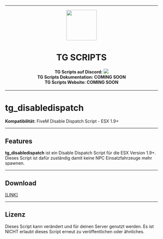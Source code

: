 <p align="center">
    <hr>
        <p align="center">
            <img src="https://cdn.discordapp.com/attachments/809523519632965664/1101964429643497573/TG_Logo.png" width="100" height="100"></img>
        </p>
    <h1 align="center">
    TG SCRIPTS
    </h1>
    <h4 align="center">
    <b>TG Scripts auf Discord: </b><a href="https://discord.gg/X2zxGxY6XY"><img src="https://discordapp.com/api/guilds/1101900001392721931/widget.png?style=shield"></img></a>
    <br/>
    <b>TG Scripts Dokumentation: </b>COMING SOON
    <br/>
    <b>TG Scripts Website: </b>COMING SOON
    </h4>
    <hr>
</p>

# tg_disabledispatch
**Kompatibilität:** FiveM Disable Dispatch Script - ESX 1.9+

<hr>

## Features
**tg_disabledispatch** ist ein Disable Dispatch Script für die ESX Version 1.9+. Dieses Script ist dafür zuständig damit keine NPC Einsatzfahrzeuge mehr spawnen.

<hr>

## Download
[[LINK]](https://github.com/LetsTiger/tg_disabledispatch/archive/refs/tags/v1.2.zip)

<hr>

## Lizenz
Dieses Script kann verändert und für deinen Server genutzt werden. Es ist NICHT erlaubt dieses Script erneut zu veröffentlichen oder ähnliches.
